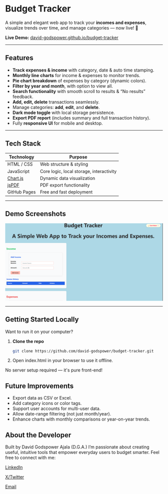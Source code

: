 #  Budget Tracker

A simple and elegant web app to track your **incomes and expenses**, visualize trends over time, and manage categories — now live! 🚀

**Live Demo:** [david-godspower.github.io/budget-tracker](https://david-godspower.github.io/budget-tracker/)

---

##  Features

- **Track expenses & income** with category, date & auto time stamping.
- **Monthly line charts** for income & expenses to monitor trends.
- **Pie chart breakdown** of expenses by category (dynamic colors).
- **Filter by year and month**, with option to view all.
- **Search functionality** with smooth scroll to results & “No results” feedback.
- **Add, edit, delete** transactions seamlessly.
- Manage categories: **add**, **edit**, and **delete**.
- **Dark mode toggle** with local storage persistence.
- **Export PDF report** (includes summary and full transaction history).
- Fully **responsive UI** for mobile and desktop.

---

##  Tech Stack

| Technology | Purpose |
|------------|---------|
| HTML / CSS | Web structure & styling |
| JavaScript | Core logic, local storage, interactivity |
| [Chart.js](https://www.chartjs.org/) | Dynamic data visualization |
| [jsPDF](https://github.com/parallax/jsPDF) | PDF export functionality |
| GitHub Pages | Free and fast deployment |

---

##  Demo Screenshots

![Dashboard Screenshot](./screenshots/budget-tracker.png)

---

##  Getting Started Locally

Want to run it on your computer?

1. **Clone the repo**  
   ```bash
   git clone https://github.com/david-godspower/budget-tracker.git
2. Open index.html in your browser to use it offline.

No server setup required — it's pure front-end!

## Future Improvements
- Export data as CSV or Excel.
- Add category icons or color tags.
- Support user accounts for multi-user data.
- Allow date-range filtering (not just month/year).
- Enhance charts with monthly comparisons or year-on-year trends.

## About the Developer
Built by David Godspower Ajala (D.G.A.)
I’m passionate about creating useful, intuitive tools that empower everyday users to budget smarter. Feel free to connect with me:

[LinkedIn](https://www.linkedin.com/in/david-ajala-a93b862a1/)

[X/Twitter](https://x.com/ajala28981)

[Email](mailto:ajaladavid11@gmail.com)




